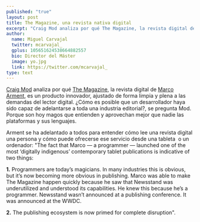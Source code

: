 ```yaml
---
published: "true"
layout: post
title: The Magazine, una revista nativa digital
excerpt: "Craig Mod analiza por qué The Magazine, la revista digital de Marco Arment, es un producto innovador, ajustado de forma limpia y plena a las demandas del lector digital. ¿Cómo es posible que un desarrollador haya sido capaz de adelantarse a toda una industria editorial?, se pregunta Mod. Porque son hoy magos que entienden y aprovechan mejor que nadie las plataformas y sus lenguajes." 
author:
  name: Miguel Carvajal
  twitter: mcarvajal_
  gplus: 105651624538664882557 
  bio: Director del Máster
  image: yo.jpg
  link: https://twitter.com/mcarvajal_
type: text
---
```

[Craig Mod](http://craigmod.com/journal/subcompact_publishing/ "Ensayo sobre las publicaciones digitales") analiza por qué [The Magazine](http://the-magazine.org/ "The Magazine"), la revista digital de [Marco Arment](http://www.marco.org/ "Marco Arment"), es un producto innovador, ajustado de forma limpia y plena a las demandas del lector digital. ¿Cómo es posible que un desarrollador haya sido capaz de adelantarse a toda una industria editorial?, se pregunta Mod. Porque son hoy magos que entienden y aprovechan mejor que nadie las plataformas y sus lenguajes.

Arment se ha adelantado a todos para entender cómo lee una revista digital una persona y cómo puede ofrecerse ese servicio desde una tableta  o un ordenador: "The fact that Marco — a programmer — launched one of the most ‘digitally indigenous’ contemporary tablet publications is indicative of two things: 

**1.** Programmers are today’s magicians. In many industries this is obvious, but it’s now becoming more obvious in publishing. Marco was able to make The Magazine happen quickly because he saw that Newsstand was underutilized and understood its capabilities. He knew this because he’s a programmer. Newsstand wasn’t announced at a publishing conference. It was announced at the WWDC. 

**2.** The publishing ecosystem is now primed for complete disruption".
